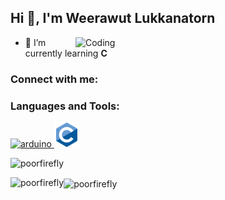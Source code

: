 <h2 align="left">Hi 👋, I'm Weerawut Lukkanatorn</h2>
<img align="right" alt="Coding" width="400" src="https://institute.careerguide.com/wp-content/uploads/2020/10/e426702edf874b181aced1e2fa5c6cde.gif">


- 🌱 I’m currently learning **C**

<h3 align="left">Connect with me:</h3>
<p align="left">
</p>

<h3 align="left">Languages and Tools:</h3>
<p align="left"> <a href="https://www.arduino.cc/" target="_blank" rel="noreferrer"> <img src="https://cdn.worldvectorlogo.com/logos/arduino-1.svg" alt="arduino" width="40" height="40"/> </a> <a href="https://www.cprogramming.com/" target="_blank" rel="noreferrer"> <img src="https://raw.githubusercontent.com/devicons/devicon/master/icons/c/c-original.svg" alt="c" width="40" height="40"/> </a> </p>

<p><img align="left" src="https://github-readme-stats.vercel.app/api/top-langs?username=poorfirefly&show_icons=true&locale=en&layout=compact" alt="poorfirefly" /></p> <br>

<p><img align="left" src="https://github-readme-stats.vercel.app/api?username=poorfirefly&show_icons=true&locale=en" alt="poorfirefly" /></p>

<p><img align="center" src="https://github-readme-streak-stats.herokuapp.com/?user=poorfirefly&" alt="poorfirefly" /></p>
